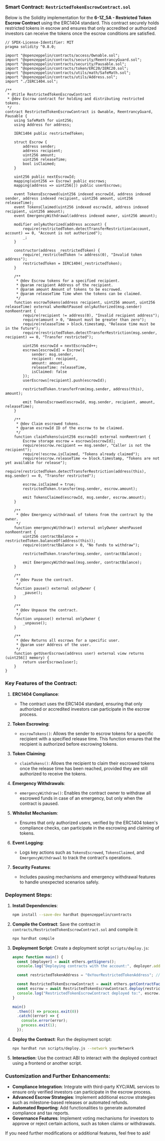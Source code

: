 ### Smart Contract: `RestrictedTokenEscrowContract.sol`

Below is the Solidity implementation for the **6-1Z_5A - Restricted Token Escrow Contract** using the ERC1404 standard. This contract securely holds restricted tokens in escrow and ensures that only accredited or authorized investors can receive the tokens once the escrow conditions are satisfied.

```solidity
// SPDX-License-Identifier: MIT
pragma solidity ^0.8.0;

import "@openzeppelin/contracts/access/Ownable.sol";
import "@openzeppelin/contracts/security/ReentrancyGuard.sol";
import "@openzeppelin/contracts/security/Pausable.sol";
import "@openzeppelin/contracts/token/ERC20/IERC20.sol";
import "@openzeppelin/contracts/utils/math/SafeMath.sol";
import "@openzeppelin/contracts/utils/Address.sol";
import "./IERC1404.sol";

/**
 * @title RestrictedTokenEscrowContract
 * @dev Escrow contract for holding and distributing restricted tokens.
 */
contract RestrictedTokenEscrowContract is Ownable, ReentrancyGuard, Pausable {
    using SafeMath for uint256;
    using Address for address;

    IERC1404 public restrictedToken;

    struct Escrow {
        address sender;
        address recipient;
        uint256 amount;
        uint256 releaseTime;
        bool isClaimed;
    }

    uint256 public nextEscrowId;
    mapping(uint256 => Escrow) public escrows;
    mapping(address => uint256[]) public userEscrows;

    event TokensEscrowed(uint256 indexed escrowId, address indexed sender, address indexed recipient, uint256 amount, uint256 releaseTime);
    event TokensClaimed(uint256 indexed escrowId, address indexed recipient, uint256 amount);
    event EmergencyWithdrawal(address indexed owner, uint256 amount);

    modifier onlyAuthorized(address account) {
        require(restrictedToken.detectTransferRestriction(account, account) == 0, "Account is not authorized");
        _;
    }

    constructor(address _restrictedToken) {
        require(_restrictedToken != address(0), "Invalid token address");
        restrictedToken = IERC1404(_restrictedToken);
    }

    /**
     * @dev Escrow tokens for a specified recipient.
     * @param recipient Address of the recipient.
     * @param amount Amount of tokens to be escrowed.
     * @param releaseTime Time when the tokens can be claimed.
     */
    function escrowTokens(address recipient, uint256 amount, uint256 releaseTime) external whenNotPaused onlyAuthorized(msg.sender) nonReentrant {
        require(recipient != address(0), "Invalid recipient address");
        require(amount > 0, "Amount must be greater than zero");
        require(releaseTime > block.timestamp, "Release time must be in the future");
        require(restrictedToken.detectTransferRestriction(msg.sender, recipient) == 0, "Transfer restricted");

        uint256 escrowId = nextEscrowId++;
        escrows[escrowId] = Escrow({
            sender: msg.sender,
            recipient: recipient,
            amount: amount,
            releaseTime: releaseTime,
            isClaimed: false
        });
        userEscrows[recipient].push(escrowId);

        restrictedToken.transferFrom(msg.sender, address(this), amount);

        emit TokensEscrowed(escrowId, msg.sender, recipient, amount, releaseTime);
    }

    /**
     * @dev Claim escrowed tokens.
     * @param escrowId ID of the escrow to be claimed.
     */
    function claimTokens(uint256 escrowId) external nonReentrant {
        Escrow storage escrow = escrows[escrowId];
        require(escrow.recipient == msg.sender, "Caller is not the recipient");
        require(!escrow.isClaimed, "Tokens already claimed");
        require(escrow.releaseTime <= block.timestamp, "Tokens are not yet available for release");
        require(restrictedToken.detectTransferRestriction(address(this), msg.sender) == 0, "Transfer restricted");

        escrow.isClaimed = true;
        restrictedToken.transfer(msg.sender, escrow.amount);

        emit TokensClaimed(escrowId, msg.sender, escrow.amount);
    }

    /**
     * @dev Emergency withdrawal of tokens from the contract by the owner.
     */
    function emergencyWithdraw() external onlyOwner whenPaused nonReentrant {
        uint256 contractBalance = restrictedToken.balanceOf(address(this));
        require(contractBalance > 0, "No funds to withdraw");

        restrictedToken.transfer(msg.sender, contractBalance);

        emit EmergencyWithdrawal(msg.sender, contractBalance);
    }

    /**
     * @dev Pause the contract.
     */
    function pause() external onlyOwner {
        _pause();
    }

    /**
     * @dev Unpause the contract.
     */
    function unpause() external onlyOwner {
        _unpause();
    }

    /**
     * @dev Returns all escrows for a specific user.
     * @param user Address of the user.
     */
    function getUserEscrows(address user) external view returns (uint256[] memory) {
        return userEscrows[user];
    }
}
```

### Key Features of the Contract:

1. **ERC1404 Compliance**:
   - The contract uses the ERC1404 standard, ensuring that only authorized or accredited investors can participate in the escrow process.

2. **Token Escrowing**:
   - `escrowTokens()`: Allows the sender to escrow tokens for a specific recipient with a specified release time. This function ensures that the recipient is authorized before escrowing tokens.

3. **Token Claiming**:
   - `claimTokens()`: Allows the recipient to claim their escrowed tokens once the release time has been reached, provided they are still authorized to receive the tokens.

4. **Emergency Withdrawals**:
   - `emergencyWithdraw()`: Enables the contract owner to withdraw all escrowed funds in case of an emergency, but only when the contract is paused.

5. **Whitelist Mechanism**:
   - Ensures that only authorized users, verified by the ERC1404 token's compliance checks, can participate in the escrowing and claiming of tokens.

6. **Event Logging**:
   - Logs key actions such as `TokensEscrowed`, `TokensClaimed`, and `EmergencyWithdrawal` to track the contract's operations.

7. **Security Features**:
   - Includes pausing mechanisms and emergency withdrawal features to handle unexpected scenarios safely.

### Deployment Steps:

1. **Install Dependencies**:
   ```bash
   npm install --save-dev hardhat @openzeppelin/contracts
   ```

2. **Compile the Contract**:
   Save the contract in `contracts/RestrictedTokenEscrowContract.sol` and compile it:
   ```bash
   npx hardhat compile
   ```

3. **Deployment Script**:
   Create a deployment script `scripts/deploy.js`:
   ```javascript
   async function main() {
     const [deployer] = await ethers.getSigners();
     console.log("Deploying contracts with the account:", deployer.address);

     const restrictedTokenAddress = "0xYourRestrictedTokenAddress"; // Replace with actual ERC1404 token contract address

     const RestrictedTokenEscrowContract = await ethers.getContractFactory("RestrictedTokenEscrowContract");
     const escrow = await RestrictedTokenEscrowContract.deploy(restrictedTokenAddress);
     console.log("RestrictedTokenEscrowContract deployed to:", escrow.address);
   }

   main()
     .then(() => process.exit(0))
     .catch((error) => {
       console.error(error);
       process.exit(1);
     });
   ```

4. **Deploy the Contract**:
   Run the deployment script:
   ```bash
   npx hardhat run scripts/deploy.js --network yourNetwork
   ```

5. **Interaction**:
   Use the contract ABI to interact with the deployed contract using a frontend or another script.

### Customization and Further Enhancements:

- **Compliance Integration**: Integrate with third-party KYC/AML services to ensure only verified investors can participate in the escrow process.
- **Advanced Escrow Strategies**: Implement additional escrow strategies such as milestone-based releases or automated refunds.
- **Automated Reporting**: Add functionalities to generate automated compliance and tax reports.
- **Governance Features**: Implement voting mechanisms for investors to approve or reject certain actions, such as token claims or withdrawals.

If you need further modifications or additional features, feel free to ask!
